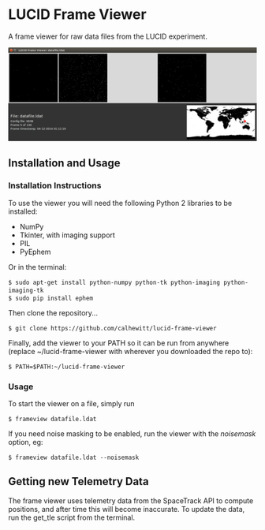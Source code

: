 # LUCID Frame Viewer

A frame viewer for raw data files from the LUCID experiment.

![screenshot](img/screenshot.png)

## Installation and Usage

### Installation Instructions

To use the viewer you will need the following Python 2 libraries to be installed:

* NumPy
* Tkinter, with imaging support
* PIL
* PyEphem

Or in the terminal:

```
$ sudo apt-get install python-numpy python-tk python-imaging python-imaging-tk
$ sudo pip install ephem
```

Then clone the repository...

```
$ git clone https://github.com/calhewitt/lucid-frame-viewer
```

Finally, add the viewer to your PATH so it can be run from anywhere (replace ~/lucid-frame-viewer with wherever you downloaded the repo to):

```
$ PATH=$PATH:~/lucid-frame-viewer
```

### Usage

To start the viewer on a file, simply run

```
$ frameview datafile.ldat
```

If you need noise masking to be enabled, run the viewer with the *noisemask* option, eg:

```
$ frameview datafile.ldat --noisemask
```

## Getting new Telemetry Data

The frame viewer uses telemetry data from the SpaceTrack API to compute positions, and after time this will become inaccurate. To update the data, run the get_tle script from the terminal.